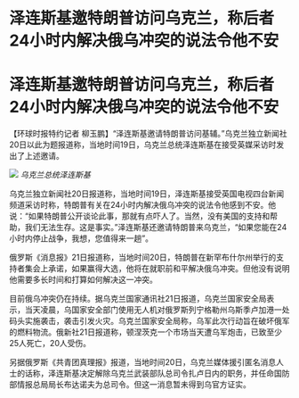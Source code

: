 # 泽连斯基邀特朗普访问乌克兰，称后者24小时内解决俄乌冲突的说法令他不安

# 泽连斯基邀特朗普访问乌克兰，称后者24小时内解决俄乌冲突的说法令他不安

【环球时报特约记者
柳玉鹏】“泽连斯基邀请特朗普访问基辅。”乌克兰独立新闻社20日以此为题报道称，当地时间19日，乌克兰总统泽连斯基在接受英媒采访时发出了上述邀请。

![](https://inews.gtimg.com/om_bt/O41PSYAK6w7xELV4fUVJwzuZY1t83ubGD8DOFk9b6VsxcAA/1000)
_乌克兰总统泽连斯基_

乌克兰独立新闻社20日报道称，当地时间19日，泽连斯基接受英国电视四台新闻频道采访时称，特朗普有关在24小时内解决俄乌冲突的说法令他感到不安。他说：“如果特朗普公开谈论此事，那就有点吓人了。当然，没有美国的支持和帮助，我们无法生存。这是事实。”泽连斯基还邀请特朗普来乌克兰，“如果您能在24小时内停止战争，我想，您值得来一趟”。

俄罗斯《消息报》21日报道称，当地时间20日，特朗普在新罕布什尔州举行的支持者集会上承诺，如果赢得大选，他将在就职前和平解决俄乌冲突。但他没有说明他需要多长时间和打算如何解决这一冲突。

目前俄乌冲突仍在持续。据乌克兰国家通讯社21日报道，乌克兰国家安全局表示，当天凌晨，乌国家安全部门使用无人机对俄罗斯列宁格勒州乌斯季卢加港一处码头实施袭击，袭击引发火灾。乌克兰国家安全局称，乌军此次行动旨在破坏俄军的燃料物流。俄新社21日报道称，顿涅茨克一个市场当天遭乌军炮击，已致至少25人死亡，20人受伤。

另据俄罗斯《共青团真理报》报道，当地时间20日，乌克兰媒体援引匿名消息人士的话称，泽连斯基决定解除乌克兰武装部队总司令扎卢日内的职务，并任命国防部情报总局局长布达诺夫为总司令。但这一消息暂未得到乌官方证实。

